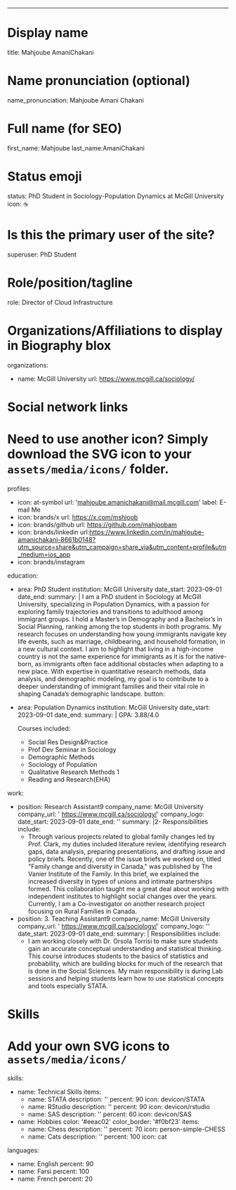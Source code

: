 ---
# Display name
title: Mahjoube AmaniChakani

# Name pronunciation (optional)
name_pronunciation: Mahjoube Amani Chakani

# Full name (for SEO)
first_name: Mahjoube 
last_name:AmaniChakani

# Status emoji
status: PhD Student in Sociology-Population Dynamics at McGill University
  icon: ☕️

# Is this the primary user of the site?
superuser: PhD Student

# Role/position/tagline
role: Director of Cloud Infrastructure

# Organizations/Affiliations to display in Biography blox
organizations:
  - name: McGill University
    url: https://www.mcgill.ca/sociology/

# Social network links
# Need to use another icon? Simply download the SVG icon to your `assets/media/icons/` folder.
profiles:
  - icon: at-symbol
    url: 'mahjoube.amanichakani@mail.mcgill.com'
    label: E-mail Me
  - icon: brands/x
    url: https://x.com/mshjoob
  - icon: brands/github
    url: https://github.com/mahjoobam
  - icon: brands/linkedin
    url:https://www.linkedin.com/in/mahjoube-amanichakani-8661b0148?utm_source=share&utm_campaign=share_via&utm_content=profile&utm_medium=ios_app
  - icon: brands/instagram


education:
  - area: PhD Student
    institution: McGill University
    date_start: 2023-09-01
    date_end: 
    summary: |
    I am a PhD student in Sociology at McGill University, specializing in Population Dynamics, with a passion for exploring family trajectories and transitions to adulthood among immigrant groups. I hold a Master’s in Demography and a Bachelor’s in Social Planning, ranking among the top students in both programs. My research focuses on understanding how young immigrants navigate key life events, such as marriage, childbearing, and household formation, in a new cultural context. I aim to highlight that living in a high-income country is not the same experience for immigrants as it is for the native-born, as immigrants often face additional obstacles when adapting to a new place. With expertise in quantitative research methods, data analysis, and demographic modeling, my goal is to contribute to a deeper understanding of immigrant families and their vital role in shaping Canada’s demographic landscape.
    button:
     
  - area: Population Dynamics
    institution: McGill University
    date_start: 2023-09-01
    date_end: 
    summary: |
      GPA: 3.88/4.0

      Courses included:
      - Social Res Design&Practice
      - Prof Dev Seminar in Sociology
      - Demographic Methods
      - Sociology of Population
      - Qualitative Research Methods 1
      - Reading and Research(EHA)
 
work:
  - position: Research Assistant9
    company_name: McGill University
    company_url: ' https://www.mcgill.ca/sociology/'
    company_logo: 
    date_start: 2023-09-01
    date_end: ''
    summary: |2-
      Responsibilities include:
      - Through various projects related to global family changes led by Prof. Clark, my duties included literature review, identifying research gaps, data analysis, preparing presentations, and drafting issue and policy briefs. Recently, one of the issue briefs we worked on, titled "Family change and diversity in Canada," was published by The Vanier Institute of the Family. In this brief, we explained the increased diversity in types of unions and intimate partnerships formed. This collaboration taught me a great deal about working with independent institutes to highlight social changes over the years. Currently, I am a Co-investigator on another research project focusing on Rural Families in Canada.
  - position: 3.	Teaching Assistant9
    company_name: McGill University
    company_url: ' https://www.mcgill.ca/sociology/'
    company_logo: ''
    date_start: 2023-09-01
    date_end: 
    summary: |
      Responsibilities include:
      - I am working closely with Dr. Orsola Torrisi to make sure students gain an accurate conceptual understanding and statistical thinking. This course introduces students to the basics of statistics and probability, which are building blocks for much of the research that is done in the Social Sciences. My main responsibility is during Lab sessions and helping students learn how to use statistical concepts and tools especially STATA.

# Skills
# Add your own SVG icons to `assets/media/icons/`
skills:
  - name: Technical Skills
    items:
      - name: STATA
        description: ''
        percent: 90
        icon: devicon/STATA
      - name: RStudio
        description: ''
        percent: 90
        icon: devicon/rstudio
      - name: SAS
        description: ''
        percent: 60
        icon: devicon/SAS
  - name: Hobbies
    color: '#eeac02'
    color_border: '#f0bf23'
    items:
      - name: Chess
        description: ''
        percent: 70
        icon: person-simple-CHESS
      - name: Cats
        description: ''
        percent: 100
        icon: cat


languages:
  - name: English
    percent: 90
  - name: Farsi
    percent: 100
  - name: French
    percent: 20

